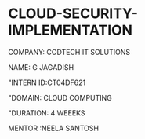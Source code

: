# CLOUD-SECURITY-IMPLEMENTATION

COMPANY: CODTECH IT SOLUTIONS

NAME: G JAGADISH

"INTERN ID:CT04DF621

"DOMAIN: CLOUD COMPUTING

"DURATION: 4 WEEEKS

MENTOR :NEELA SANTOSH
